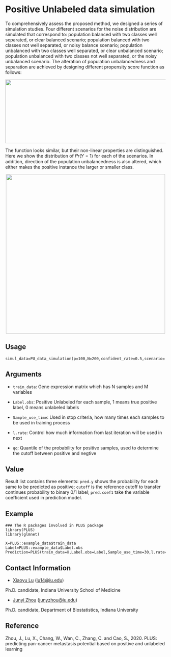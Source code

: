 # Positive Unlabeled data simulation
To comprehensively assess the proposed method, we designed a series of simulation studies. Four different scenarios for the noise distribution are simulated that correspond to: population balanced with two classes well separated, or clear balanced scenario; population balanced with two classes not well separated, or noisy balance scenario; population unbalanced with two classes well separated, or clear unbalanced scenario; population unbalanced with two classes not well separated, or the noisy unbalanced scenario. The alteration of population unbalancedness and separation are achieved by designing different propensity score function as follows:

<div align=center> <img src="https://github.com/xiaoyulu95/PLUS/blob/master/fig/distribution.png" width="700"  height="200"> </div>

The function looks similar, but their non-linear properties are distinguished. Here we show the distribution of 𝑃𝑟(𝑌 = 1) for each of the scenarios. In addition, direction of the population unbalancedness is also altered, which either makes the positive instance the larger or smaller class.

<div align=center> <img src="https://github.com/xiaoyulu95/PLUS/blob/master/fig/data_simulation.png" width="500"  height="500"> </div>



## Usage
```
simul_data=PU_data_simulation(p=100,N=200,confident_rate=0.5,scenario='noisy_balance',valid='01')
```

## Arguments

* `train_data`: Gene expression matrix which has N samples and M variables

* `Label.obs`: Positive Unlabeled for each sample, 1 means true positive label, 0 means unlabeled labels

* `Sample_use_time`: Used in stop criteria, how many times each samples to be used in training process

* `l.rate`: Control how much information from last iteration will be used in next

* `qq`: Quantile of the probability for positive samples, used to determine the cutoff between positive and negtive

## Value
Result list contains three elements: `pred.y` shows the probability for each same to be predicted as positive; `cutoff` is the reference cutoff to transfer continues probability to binary 0/1 label; `pred.coef1` take the variable coefficient used in prediction model. 

## Example
```
### The R packages involved in PLUS package
library(PLUS)
library(glmnet)

X=PLUS::example_data$train_data
Label=PLUS::example_data$Label.obs
Prediction=PLUS(train_data=X,Label.obs=Label,Sample_use_time=30,l.rate=1,qq=0.1)
```

## Contact Information

- [Xiaoyu Lu](https://zcslab.github.io/people/xiaoyu/)
(lu14@iu.edu)

Ph.D. candidate, Indiana University School of Medicine

- [Junyi Zhou](https://fsph.iupui.edu/about/directory/zhou-junyi.html)
(junyzhou@iu.edu)

Ph.D. candidate, Department of Biostatistics, Indiana University


## Reference
Zhou, J., Lu, X., Chang, W., Wan, C., Zhang, C. and Cao, S., 2020. PLUS: predicting pan-cancer metastasis potential based on positive and unlabeled learning

